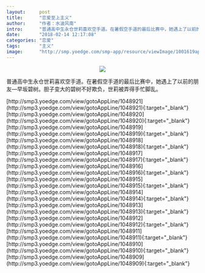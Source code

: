 ```yaml
---
layout:     post
title:      "恋爱至上主义"
author:     "作者：水波风南"
intro:      "普通高中生永仓世莉喜欢空手道。在暑假空手道的最后比赛中，她遇上了以前的朋友—早坂碧树。胆子变大的碧树不好欺负，世莉被弄得手忙脚乱。"
date:       "2018-02-14 12:17:08"
categories: "恋爱"
tags:       "主义"
image:      "http://smp.yoedge.com/smp-app/resource/viewImage/1001619appline.png"
---
```

<div style="text-align: center">
<p><img src="http://smp.yoedge.com/smp-app/resource/viewImage/1001619appline.png"/></p>
</div>
<p class="post-meta">
<span>普通高中生永仓世莉喜欢空手道。在暑假空手道的最后比赛中，她遇上了以前的朋友—早坂碧树。胆子变大的碧树不好欺负，世莉被弄得手忙脚乱。</span>
</p>
[http://smp3.yoedge.com/view/gotoAppLine/1048921](http://smp3.yoedge.com/view/gotoAppLine/1048921){:target="_blank"}
[http://smp3.yoedge.com/view/gotoAppLine/1048920](http://smp3.yoedge.com/view/gotoAppLine/1048920){:target="_blank"}
[http://smp3.yoedge.com/view/gotoAppLine/1048919](http://smp3.yoedge.com/view/gotoAppLine/1048919){:target="_blank"}
[http://smp3.yoedge.com/view/gotoAppLine/1048918](http://smp3.yoedge.com/view/gotoAppLine/1048918){:target="_blank"}
[http://smp3.yoedge.com/view/gotoAppLine/1048917](http://smp3.yoedge.com/view/gotoAppLine/1048917){:target="_blank"}
[http://smp3.yoedge.com/view/gotoAppLine/1048916](http://smp3.yoedge.com/view/gotoAppLine/1048916){:target="_blank"}
[http://smp3.yoedge.com/view/gotoAppLine/1048915](http://smp3.yoedge.com/view/gotoAppLine/1048915){:target="_blank"}
[http://smp3.yoedge.com/view/gotoAppLine/1048914](http://smp3.yoedge.com/view/gotoAppLine/1048914){:target="_blank"}
[http://smp3.yoedge.com/view/gotoAppLine/1048913](http://smp3.yoedge.com/view/gotoAppLine/1048913){:target="_blank"}
[http://smp3.yoedge.com/view/gotoAppLine/1048912](http://smp3.yoedge.com/view/gotoAppLine/1048912){:target="_blank"}
[http://smp3.yoedge.com/view/gotoAppLine/1048911](http://smp3.yoedge.com/view/gotoAppLine/1048911){:target="_blank"}
[http://smp3.yoedge.com/view/gotoAppLine/1048910](http://smp3.yoedge.com/view/gotoAppLine/1048910){:target="_blank"}
[http://smp3.yoedge.com/view/gotoAppLine/1048909](http://smp3.yoedge.com/view/gotoAppLine/1048909){:target="_blank"}


